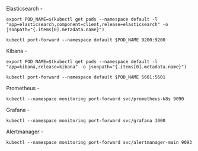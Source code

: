 Elasticsearch - 

```export POD_NAME=$(kubectl get pods --namespace default -l "app=elasticsearch,component=client,release=elasticsearch" -o jsonpath="{.items[0].metadata.name}")```

```kubectl port-forward --namespace default $POD_NAME 9200:9200```

Kibana - 

```export POD_NAME=$(kubectl get pods --namespace default -l "app=kibana,release=kibana" -o jsonpath="{.items[0].metadata.name}")```

```kubectl port-forward --namespace default $POD_NAME 5601:5601```

Prometheus - 

```kubectl --namespace monitoring port-forward svc/prometheus-k8s 9090```

Grafana - 

```kubectl --namespace monitoring port-forward svc/grafana 3000```

Alertmanager - 

```kubectl --namespace monitoring port-forward svc/alertmanager-main 9093```
